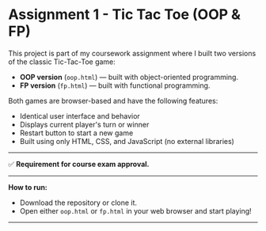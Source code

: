 # Assignment 1 - Tic Tac Toe (OOP & FP)

This project is part of my coursework assignment where I built two versions of the classic Tic-Tac-Toe game:

- **OOP version** (`oop.html`) — built with object-oriented programming.
- **FP version** (`fp.html`) — built with functional programming.

Both games are browser-based and have the following features:
- Identical user interface and behavior
- Displays current player's turn or winner
- Restart button to start a new game
- Built using only HTML, CSS, and JavaScript (no external libraries)

---

✅ **Requirement for course exam approval.**

---

**How to run:**
- Download the repository or clone it.
- Open either `oop.html` or `fp.html` in your web browser and start playing!

---
